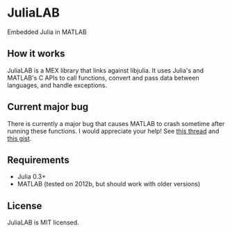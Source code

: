 # JuliaLAB
Embedded Julia in MATLAB

## How it works

JuliaLAB is a MEX library that links against libjulia. It uses Julia's and MATLAB's C APIs to call functions, convert and pass data between languages, and handle exceptions.

## Current major bug

There is currently a major bug that causes MATLAB to crash sometime after running these functions. I would appreciate your help! See [this thread](https://groups.google.com/forum/#!topic/julia-users/yV4rsNokZH4) and [this gist](https://gist.github.com/iamed2/e883c6b0b8ff4220d946).

## Requirements

- Julia 0.3+
- MATLAB (tested on 2012b, but should work with older versions)

## License

JuliaLAB is MIT licensed.
